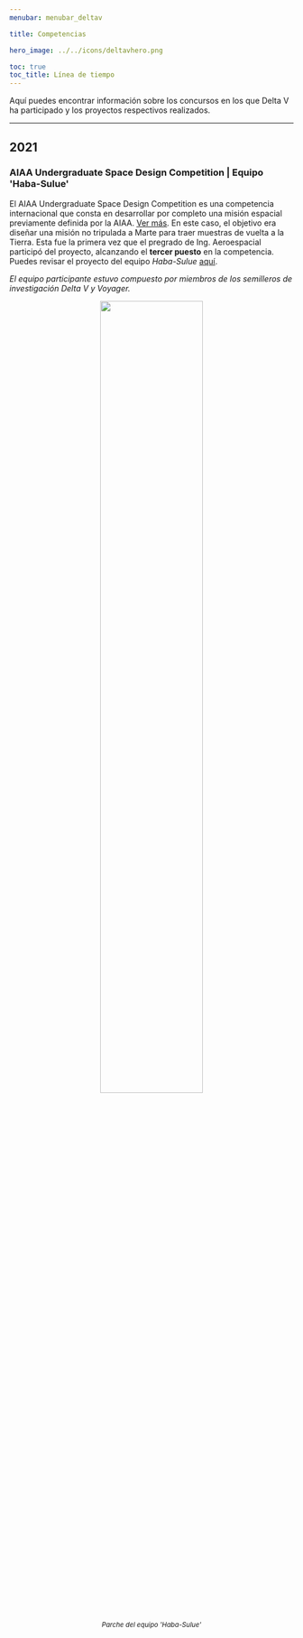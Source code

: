 ```yaml
---
menubar: menubar_deltav

title: Competencias

hero_image: ../../icons/deltavhero.png

toc: true
toc_title: Línea de tiempo
---
```

<link href="../../../assets/css/custom.css" rel="stylesheet" type="text/css">
<!-- 
Pequeña descripcion de la competencia, el proyecto realizado y el puesto logrado (debe estar escrito al final).
Imagen
 -->
 
Aquí puedes encontrar información sobre los concursos en los que Delta V ha participado y los proyectos respectivos realizados.

---

## 2021
### AIAA Undergraduate Space Design Competition | **Equipo 'Haba-Sulue'**
El AIAA Undergraduate Space Design Competition es una competencia internacional que consta en desarrollar por completo una misión espacial previamente definida por la AIAA. [<u>Ver más</u>](https://www.aiaa.org/get-involved/students-educators/Design-Competitions). En este caso, el objetivo era diseñar una misión no tripulada a Marte para traer muestras de vuelta a la Tierra. Esta fue la primera vez que el pregrado de Ing. Aeroespacial participó del proyecto, alcanzando el **tercer puesto** en la competencia. Puedes revisar el proyecto del equipo *Haba-Sulue* [<u>aquí</u>](https://drive.google.com/file/d/1dpR_UPeQv-pbzgoMHZMan5c16X8vk4gf/view?usp=share_link).

*El equipo participante estuvo compuesto por miembros de los semilleros de investigación Delta V y Voyager.*
<div align="center"> 
    <img src="../img/Haba-Sulue.jpg" width="60%" height="60%">
    <figcaption><small><i>Parche del equipo 'Haba-Sulue'</i></small></figcaption>
</div>


<!-- ### World Space Week Colombia 2021 | **Equipo 'Providencia'**
Una solución con tecnologías satelitales para los problemas de la pesca en Colombia. Hackathon Espacial En esta competencia se alcanzó el **segundo Lugar** y ademas, fue el proyecto con **mayor impacto local**.

*El equipo participante estuvo compuesto por miembros de los semilleros de investigación Delta V y Voyager.*
<div align="center"> 
    <img src="../img/Equipo-Providencia.jpg" width="65%" height="65%">
    <figcaption><small><i>Equipo 'Providencia'</i></small></figcaption>
</div> -->